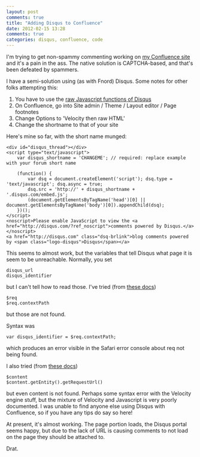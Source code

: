 ```yaml
---
layout: post
comments: true
title: "Adding Disqus to Confluence"
date: 2012-02-15 13:28
comments: true
categories: disqus, confluence, code
---
```


I'm trying to get non-spammy commenting working on [my Confluence site](http://watchotaku.com) and
it's a pain in the ass. The native solution is CAPTCHA-based, and that's been 
defeated by spammers.

I have a semi-solution using (as with Fnord) Disqus. Some notes for other folks attempting this:

 1. You have to use the [raw Javascript functions of Disqus](http://docs.disqus.com/developers/universal/)
 2. On Confluence, go into Site admin / Theme / Layout editor / Page footnotes
 3. Change Options to 'Velocity then raw HTML'
 4. Change the shortname to that of your site
 
Here's mine so far, with the short name munged:
```
<div id="disqus_thread"></div>
<script type="text/javascript">
    var disqus_shortname = 'CHANGEME'; // required: replace example with your forum short name

    (function() {
        var dsq = document.createElement('script'); dsq.type = 'text/javascript'; dsq.async = true;
        dsq.src = 'http://' + disqus_shortname + '.disqus.com/embed.js';
        (document.getElementsByTagName('head')[0] || document.getElementsByTagName('body')[0]).appendChild(dsq);
    })();
</script>
<noscript>Please enable JavaScript to view the <a href="http://disqus.com/?ref_noscript">comments powered by Disqus.</a></noscript>
<a href="http://disqus.com" class="dsq-brlink">blog comments powered by <span class="logo-disqus">Disqus</span></a>
```

This seems to almost work, but the variables that tell Disqus what page it is seem to be unreachable.
Normally, you set
```
disqus_url
disqus_identifier
```
but I can't tell how to read those. I've tried (from [these docs](https://developer.atlassian.com/display/CONFDEV/Confluence+Objects+Accessible+From+Velocity))
```
$req
$req.contextPath
```
but those are not found. 

Syntax was
```
var disqus_identifier = $req.contextPath;
```
which produces an error visible in the Safari error console about req not being found.

I also tried (from [these docs](http://confluence.atlassian.com/display/DOC/Guide+to+User+Macro+Templates))
```
$content
$content.getEntity().getRequestUrl()
```
but even content is not found. Perhaps some syntax error with the Velocity engine stuff, but the mixture
of Velocity and Javascript is very poorly documented. I was unable to find anyone else using Disqus with Confluence,
so if you have any tips do say so here!

At present, it's almost working. The page portion loads, the Disqus portal seems happy, but due to
the lack of URL is causing comments to not load on the page they should be attached to.

Drat.